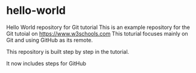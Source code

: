 # hello-world
Hello World repository for Git tutorial
This is an example repository for the Git tutoial on https://www.w3schools.com
This toturial focuses mainly on Git and using GitHub as its remote.

This repository is built step by step in the tutorial.

It now includes steps for GitHub
